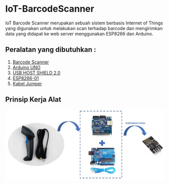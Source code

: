 # IoT-BarcodeScanner
IoT Barcode Scanner merupakan sebuah sistem berbasis Internet of Things yang digunakan untuk melakukan scan terhadap barcode dan mengirimkan data yang didapat ke web server menggunakan ESP8266 dan Arduino.

## Peralatan yang dibutuhkan :
1. [Barcode Scanner](images/BARCODE_SCANNER_BISON_BI_1058_1D.jpg)
2. [Arduino UNO](images/arduino%20uno.png)
3. [USB HOST SHIELD 2.0](images/USB-Host-Shield-2-0.jpg)
4. [ESP8266-01](images/ESP8266-01.jpg)
5. [Kabel Jumper](images/jumper.jpg)

## Prinsip Kerja Alat
<img src="images/prinsipkerja.JPG">
